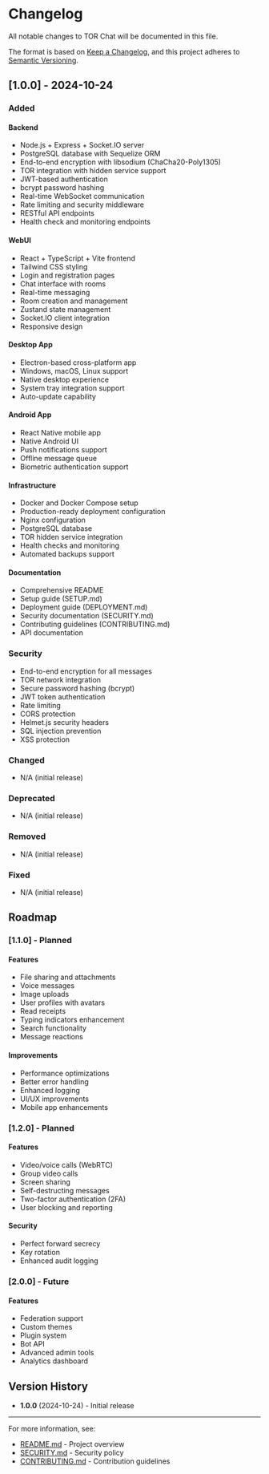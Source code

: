 # Changelog

All notable changes to TOR Chat will be documented in this file.

The format is based on [Keep a Changelog](https://keepachangelog.com/en/1.0.0/),
and this project adheres to [Semantic Versioning](https://semver.org/spec/v2.0.0.html).

## [1.0.0] - 2024-10-24

### Added

#### Backend
- Node.js + Express + Socket.IO server
- PostgreSQL database with Sequelize ORM
- End-to-end encryption with libsodium (ChaCha20-Poly1305)
- TOR integration with hidden service support
- JWT-based authentication
- bcrypt password hashing
- Real-time WebSocket communication
- Rate limiting and security middleware
- RESTful API endpoints
- Health check and monitoring endpoints

#### WebUI
- React + TypeScript + Vite frontend
- Tailwind CSS styling
- Login and registration pages
- Chat interface with rooms
- Real-time messaging
- Room creation and management
- Zustand state management
- Socket.IO client integration
- Responsive design

#### Desktop App
- Electron-based cross-platform app
- Windows, macOS, Linux support
- Native desktop experience
- System tray integration support
- Auto-update capability

#### Android App
- React Native mobile app
- Native Android UI
- Push notifications support
- Offline message queue
- Biometric authentication support

#### Infrastructure
- Docker and Docker Compose setup
- Production-ready deployment configuration
- Nginx configuration
- PostgreSQL database
- TOR hidden service integration
- Health checks and monitoring
- Automated backups support

#### Documentation
- Comprehensive README
- Setup guide (SETUP.md)
- Deployment guide (DEPLOYMENT.md)
- Security documentation (SECURITY.md)
- Contributing guidelines (CONTRIBUTING.md)
- API documentation

### Security
- End-to-end encryption for all messages
- TOR network integration
- Secure password hashing (bcrypt)
- JWT token authentication
- Rate limiting
- CORS protection
- Helmet.js security headers
- SQL injection prevention
- XSS protection

### Changed
- N/A (initial release)

### Deprecated
- N/A (initial release)

### Removed
- N/A (initial release)

### Fixed
- N/A (initial release)

## Roadmap

### [1.1.0] - Planned

#### Features
- File sharing and attachments
- Voice messages
- Image uploads
- User profiles with avatars
- Read receipts
- Typing indicators enhancement
- Search functionality
- Message reactions

#### Improvements
- Performance optimizations
- Better error handling
- Enhanced logging
- UI/UX improvements
- Mobile app enhancements

### [1.2.0] - Planned

#### Features
- Video/voice calls (WebRTC)
- Group video calls
- Screen sharing
- Self-destructing messages
- Two-factor authentication (2FA)
- User blocking and reporting

#### Security
- Perfect forward secrecy
- Key rotation
- Enhanced audit logging

### [2.0.0] - Future

#### Features
- Federation support
- Custom themes
- Plugin system
- Bot API
- Advanced admin tools
- Analytics dashboard

## Version History

- **1.0.0** (2024-10-24) - Initial release

---

For more information, see:
- [README.md](README.md) - Project overview
- [SECURITY.md](SECURITY.md) - Security policy
- [CONTRIBUTING.md](CONTRIBUTING.md) - Contribution guidelines
